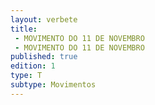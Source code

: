 ```yaml
---
layout: verbete
title:
 - MOVIMENTO DO 11 DE NOVEMBRO
 - MOVIMENTO DO 11 DE NOVEMBRO
published: true
edition: 1  
type: T
subtype: Movimentos
---
```


